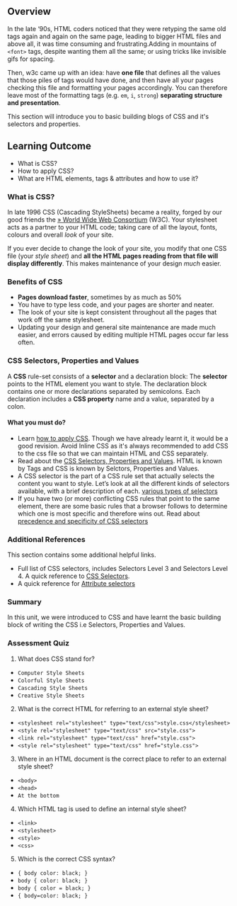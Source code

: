 ## Overview

In the late ‘90s, HTML coders noticed that they were retyping the same old tags again and again on the same page, leading to bigger HTML files and above all, it was time consuming and frustrating.Adding in mountains of `<font>` tags, despite wanting them all the same; or using tricks like invisible gifs for spacing.

Then, w3c came up with an idea: have **one file** that defines all the values that those piles of tags would have done, and then have all your pages checking this file and formatting your pages accordingly. You can therefore leave most of the formatting tags (e.g. `em`, `i`, `strong`) **separating structure and presentation**.

This section will introduce you to basic building blogs of CSS and it's selectors and properties.

## Learning Outcome

- What is CSS?
- How to apply CSS?
- What are HTML elements, tags & attributes and how to use it?

### What is CSS?



In late 1996 CSS (Cascading StyleSheets) became a reality, forged by our good friends the [» World Wide Web Consortium](http://www.w3.org/ 'Get to know the W3C a little better...') (W3C). Your stylesheet acts as a partner to your HTML code; taking care of all the layout, fonts, colours and overall _look_ of your site.

If you ever decide to change the look of your site, you modify that one CSS file (your _style sheet_) and **all the HTML pages reading from that file will display differently**. This makes maintenance of your design _much_ easier.

### Benefits of CSS

- **Pages download faster**, sometimes by as much as 50%
- You have to type less code, and your pages are shorter and neater.
- The look of your site is kept consistent throughout all the pages that work off the same stylesheet.
- Updating your design and general site maintenance are made much easier, and errors caused by editing multiple HTML pages occur far less often.

### CSS Selectors, Properties and Values

A **CSS** rule-set consists of a **selector** and a declaration block: The **selector** points to the HTML element you want to style. The declaration block contains one or more declarations separated by semicolons. Each declaration includes a **CSS property** name and a value, separated by a colon.

#### What you must do?

- Learn [how to apply CSS](https://www.htmldog.com/guides/css/beginner/applyingcss/). Though we have already learnt it, it would be a good revision. Avoid Inline CSS as it's always recommended to add CSS to the css file so that we can maintain HTML and CSS separately.
- Read about the [CSS Selectors, Properties and Values](https://www.htmldog.com/guides/css/beginner/selectors/). HTML is known by Tags and CSS is known by Selctors, Properties and Values.
- A CSS selector is the part of a CSS rule set that actually selects the content you want to style. Let’s look at all the different kinds of selectors available, with a brief description of each. [various types of selectors](https://www.sitepoint.com/css-selectors/)
- If you have two (or more) conflicting CSS rules that point to the same element, there are some basic rules that a browser follows to determine which one is most specific and therefore wins out. Read about [precedence and specificity of CSS selectors](https://www.htmldog.com/guides/css/intermediate/specificity/)

### Additional References

This section contains some additional helpful links.

- Full list of CSS selectors, includes Selectors Level 3 and Selectors Level 4. A quick reference to [CSS Selectors](https://www.quackit.com/css/selectors/).
- A quick reference for [Attribute selectors](https://developer.mozilla.org/en-US/docs/Web/CSS/Attribute_selectors)

### Summary

In this unit, we were introduced to CSS and have learnt the basic building block of writing the CSS i.e Selectors, Properties and Values.


### Assessment Quiz

1. What does CSS stand for?

- `Computer Style Sheets`
- `Colorful Style Sheets`
- `Cascading Style Sheets` 
- `Creative Style Sheets`

2. What is the correct HTML for referring to an external style sheet?

- `<stylesheet rel="stylesheet" type="text/css">style.css</stylesheet>`
- `<style rel="stylesheet" type="text/css" src="style.css">`
- `<link rel="stylesheet" type="text/css" href="style.css">` 
- `<style rel="stylesheet" type="text/css" href="style.css">`

3. Where in an HTML document is the correct place to refer to an external style sheet?

- `<body>`
- `<head>` 
- `At the bottom`

4. Which HTML tag is used to define an internal style sheet?

- `<link>`
- `<stylesheet>`
- `<style>` 
- `<css>`

5. Which is the correct CSS syntax?

- `{ body color: black; }`
- `body { color: black; }` 
- `body { color = black; }`
- `{ body=color: black; }`
